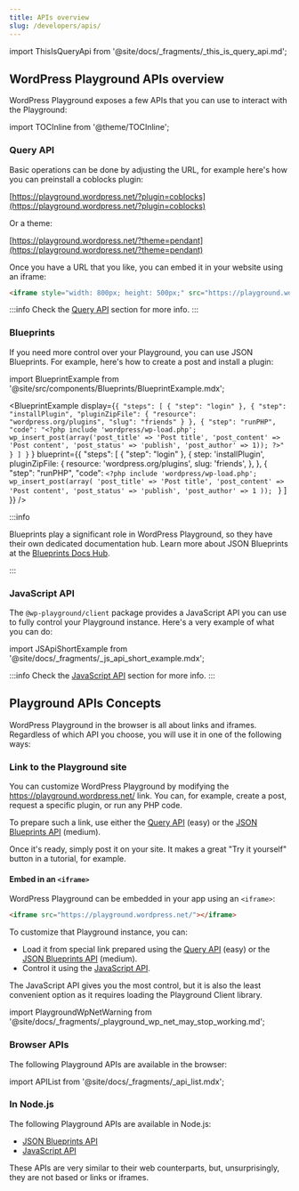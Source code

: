 ```yaml
---
title: APIs overview
slug: /developers/apis/
---
```


import ThisIsQueryApi from '@site/docs/\_fragments/\_this_is_query_api.md';

## WordPress Playground APIs overview

WordPress Playground exposes a few APIs that you can use to interact with the Playground:

import TOCInline from '@theme/TOCInline';

<TOCInline toc={toc} />

### Query API

Basic operations can be done by adjusting the URL, for example here's how you can preinstall a coblocks plugin:

[https://playground.wordpress.net/?plugin=coblocks](https://playground.wordpress.net/?plugin=coblocks)

Or a theme:

[https://playground.wordpress.net/?theme=pendant](https://playground.wordpress.net/?theme=pendant)

<ThisIsQueryApi /> Once you have a URL that you like, you can embed it in your website using an iframe:

```html
<iframe style="width: 800px; height: 500px;" src="https://playground.wordpress.net/?plugin=coblocks"></iframe>
```

:::info
Check the [Query API](/developers/apis/query-api) section for more info.
:::

### Blueprints

If you need more control over your Playground, you can use JSON Blueprints. For example, here's how to create a post and install a plugin:

import BlueprintExample from '@site/src/components/Blueprints/BlueprintExample.mdx';

<BlueprintExample
display={`{
  "steps": [
    {
      "step": "login"
    },
    {
      "step": "installPlugin",
      "pluginZipFile": {
        "resource": "wordpress.org/plugins",
        "slug": "friends"
      }
    },
    {
      "step": "runPHP",
      "code": "<?php include 'wordpress/wp-load.php'; wp_insert_post(array('post_title' => 'Post title', 'post_content' => 'Post content', 'post_status' => 'publish', 'post_author' => 1)); ?>"
    }
  ]
}` }
blueprint={{
		"steps": [
            {
                "step": "login"
            },
            {
            step: 'installPlugin',
                pluginZipFile: {
                    resource: 'wordpress.org/plugins',
                    slug: 'friends',
                },
            },
			{
				"step": "runPHP",
				"code": `<?php
include 'wordpress/wp-load.php';
wp_insert_post(array(
'post_title' => 'Post title',
'post_content' => 'Post content',
'post_status' => 'publish',
'post_author' => 1
));
`
}
]
}} />

<p></p>

:::info

Blueprints play a significant role in WordPress Playground, so they have their own dedicated documentation hub. Learn more about JSON Blueprints at the [Blueprints Docs Hub](/blueprints).

:::

### JavaScript API

The `@wp-playground/client` package provides a JavaScript API you can use to fully control your Playground instance. Here's a very example of what you can do:

import JSApiShortExample from '@site/docs/\_fragments/\_js_api_short_example.mdx';

<JSApiShortExample />

:::info
Check the [JavaScript API](/developers/apis/javascript-api/) section for more info.
:::

## Playground APIs Concepts

WordPress Playground in the browser is all about links and iframes. Regardless of which API you choose, you will use it in one of the following ways:

### Link to the Playground site

You can customize WordPress Playground by modifying the https://playground.wordpress.net/ link. You can, for example, create a post, request a specific plugin, or run any PHP code.

To prepare such a link, use either the [Query API](/developers/apis/query-api) (easy) or the [JSON Blueprints API](/blueprints) (medium).

Once it's ready, simply post it on your site. It makes a great "Try it yourself" button in a tutorial, for example.

#### Embed in an `<iframe>`

WordPress Playground can be embedded in your app using an `<iframe>`:

```html
<iframe src="https://playground.wordpress.net/"></iframe>
```

To customize that Playground instance, you can:

-   Load it from special link prepared using the [Query API](/developers/apis/query-api) (easy) or the [JSON Blueprints API](/blueprints) (medium).
-   Control it using the [JavaScript API](/developers/apis/javascript-api/).

The JavaScript API gives you the most control, but it is also the least convenient option as it requires loading the Playground Client library.

import PlaygroundWpNetWarning from '@site/docs/\_fragments/\_playground_wp_net_may_stop_working.md';

<PlaygroundWpNetWarning />

### Browser APIs

The following Playground APIs are available in the browser:

import APIList from '@site/docs/\_fragments/\_api_list.mdx';

<APIList />

### In Node.js

The following Playground APIs are available in Node.js:

-   [JSON Blueprints API](/blueprints)
-   [JavaScript API](/developers/apis/javascript-api/)

These APIs are very similar to their web counterparts, but, unsurprisingly, they are not based or links or iframes.
